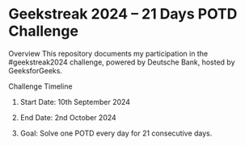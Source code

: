 # Geekstreak 2024 – 21 Days POTD Challenge

Overview
This repository documents my participation in the #geekstreak2024 challenge, powered by Deutsche Bank, hosted by GeeksforGeeks.

Challenge Timeline

 1) Start Date: 10th September 2024
  
 2) End Date: 2nd October 2024
  
 3) Goal: Solve one POTD every day for 21 consecutive days.
